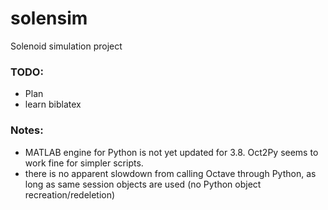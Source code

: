 # solensim
Solenoid simulation project

### TODO:
 - Plan
 - learn biblatex

### Notes:
 - MATLAB engine for Python is not yet updated for 3.8. Oct2Py seems to work fine for simpler scripts.
 - there is no apparent slowdown from calling Octave through Python, as long as same session objects are used (no Python object recreation/redeletion)
